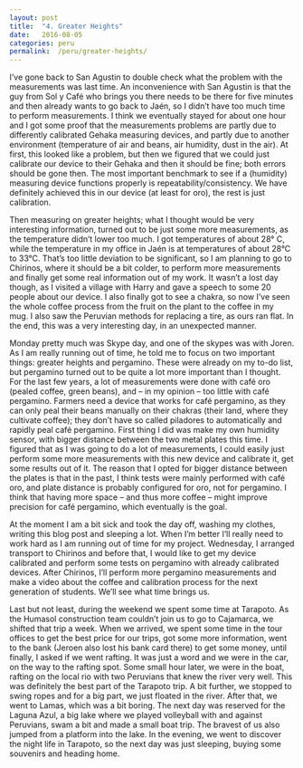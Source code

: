 ```yaml
---
layout: post
title:  "4. Greater Heights"
date:   2016-08-05
categories: peru
permalink:  /peru/greater-heights/
---
```


I’ve gone back to San Agustin to double check what the problem with the measurements was last time. An inconvenience with San Agustin is that the guy from Sol y Café who brings you there needs to be there for five minutes and then already wants to go back to Jaén, so I didn’t have too much time to perform measurements. I think we eventually stayed for about one hour and I got some proof that the measurements problems are partly due to differently calibrated Gehaka measuring devices, and partly due to another environment (temperature of air and beans, air humidity, dust in the air). At first, this looked like a problem, but then we figured that we could just calibrate our device to their Gehaka and then it should be fine; both errors should be gone then. The most important benchmark to see if a (humidity) measuring device functions properly is repeatability/consistency. We have definitely achieved this in our device (at least for oro), the rest is just calibration.

Then measuring on greater heights; what I thought would be very interesting information, turned out to be just some more measurements, as the temperature didn’t lower too much. I got temperatures of about 28° C, while the temperature in my office in Jaén is at temperatures of about 28°C to 33°C. That’s too little deviation to be significant, so I am planning to go to Chirinos, where it should be a bit colder, to perform more measurements and finally get some real information out of my work. It wasn’t a lost day though, as I visited a village with Harry and gave a speech to some 20 people about our device. I also finally got to see a chakra, so now I’ve seen the whole coffee process from the fruit on the plant to the coffee in my mug. I also saw the Peruvian methods for replacing a tire, as ours ran flat. In the end, this was a very interesting day, in an unexpected manner.

Monday pretty much was Skype day, and one of the skypes was with Joren. As I am really running out of time, he told me to focus on two important things: greater heights and pergamino. These were already on my to-do list, but pergamino turned out to be quite a lot more important than I thought. For the last few years, a lot of measurements were done with café oro (pealed coffee, green beans), and – in my opinion – too little with café pergamino. Farmers need a device that works for café pergamino, as they can only peal their beans manually on their chakras (their land, where they cultivate coffee); they don’t have so called piladores to automatically and rapidly peal café pergamino. First thing I did was make my own humidity sensor, with bigger distance between the two metal plates this time. I figured that as I was going to do a lot of measurements, I could easily just perform some more measurements with this new device and calibrate it, get some results out of it. The reason that I opted for bigger distance between the plates is that in the past, I think tests were mainly performed with café oro, and plate distance is probably configured for oro, not for pergamino. I think that having more space – and thus more coffee – might improve precision for café pergamino, which eventually is the goal.

At the moment I am a bit sick and took the day off, washing my clothes, writing this blog post and sleeping a lot. When I’m better I’ll really need to work hard as I am running out of time for my project. Wednesday, I arranged transport to Chirinos and before that, I would like to get my device calibrated and perform some tests on pergamino with already calibrated devices. After Chirinos, I’ll perform more pergamino measurements and make a video about the coffee and calibration process for the next generation of students. We’ll see what time brings us.

Last but not least, during the weekend we spent some time at Tarapoto. As the Humasol construction team couldn’t join us to go to Cajamarca, we shifted that trip a week. When we arrived, we spent some time in the tour offices to get the best price for our trips, got some more information, went to the bank (Jeroen also lost his bank card there) to get some money, until finally, I asked if we went rafting. It was just a word and we were in the car, on the way to the rafting spot. Some small hour later, we were in the boat, rafting on the local rio with two Peruvians that knew the river very well. This was definitely the best part of the Tarapoto trip. A bit further, we stopped to swing ropes and for a big part, we just floated in the river. After that, we went to Lamas, which was a bit boring. The next day was reserved for the Laguna Azul, a big lake where we played volleyball with and against Peruvians, swam a bit and made a small boat trip. The bravest of us also jumped from a platform into the lake. In the evening, we went to discover the night life in Tarapoto, so the next day was just sleeping, buying some souvenirs and heading home.

<object type="text/html" data="http://www.flickr.com/slideShow/index.gne?user_id=146248008@N06/albums/72157673805043225" width="100%" height="500em"> </object>
